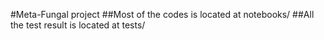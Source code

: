 #Meta-Fungal project
##Most of the codes is located at notebooks/
##All the test result is located at tests/

